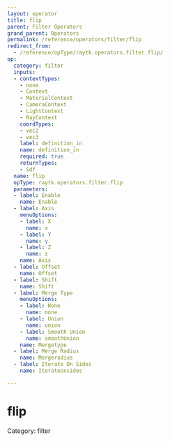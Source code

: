 ```yaml
---
layout: operator
title: flip
parent: Filter Operators
grand_parent: Operators
permalink: /reference/operators/filter/flip
redirect_from:
  - /reference/opType/raytk.operators.filter.flip/
op:
  category: filter
  inputs:
  - contextTypes:
    - none
    - Context
    - MaterialContext
    - CameraContext
    - LightContext
    - RayContext
    coordTypes:
    - vec2
    - vec3
    label: definition_in
    name: definition_in
    required: true
    returnTypes:
    - Sdf
  name: flip
  opType: raytk.operators.filter.flip
  parameters:
  - label: Enable
    name: Enable
  - label: Axis
    menuOptions:
    - label: X
      name: x
    - label: Y
      name: y
    - label: Z
      name: z
    name: Axis
  - label: Offset
    name: Offset
  - label: Shift
    name: Shift
  - label: Merge Type
    menuOptions:
    - label: None
      name: none
    - label: Union
      name: union
    - label: Smooth Union
      name: smoothUnion
    name: Mergetype
  - label: Merge Radius
    name: Mergeradius
  - label: Iterate On Sides
    name: Iterateonsides

---
```


# flip

Category: filter

